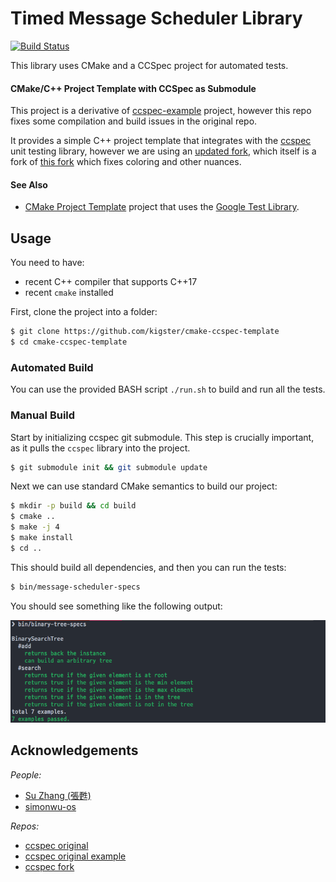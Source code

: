 # Timed Message Scheduler Library

[![Build Status](https://travis-ci.org/kigster/timed-messages.svg?branch=master)](https://travis-ci.org/kigster/timed-messages)

This library uses CMake and a CCSpec project for automated tests.

#### CMake/C++ Project Template with CCSpec as Submodule

This project is a derivative of [ccspec-example](https://github.com/zhangsu/ccspec-example/) project, however this repo fixes some compilation and build issues in the original repo.

It provides a simple C++ project template that integrates with the [ccspec](https://github.com/zhangsu/ccspec) unit testing library, however we are using an [updated fork](https://github.com/kigster/ccspec), which itself is a fork of [this fork](https://github.com/simonwu-os/ccspec) which fixes coloring and other nuances.

#### See Also

 * [CMake Project Template](https://github.com/kigster/cmake-project-template) project that uses the [Google Test Library](https://github.com/google/googletest).

## Usage

You need to have:

 * recent C++ compiler that supports C++17
 * recent `cmake` installed

 First, clone the project into a folder:

```bash
$ git clone https://github.com/kigster/cmake-ccspec-template
$ cd cmake-ccspec-template
```

### Automated Build

You can use the provided BASH script `./run.sh` to build and run all the tests.

### Manual Build

Start by initializing ccspec git submodule. This step is crucially important, as it pulls the `ccspec` library into the project.

```bash
$ git submodule init && git submodule update
```

Next we can use standard CMake semantics to build our project:

```bash
$ mkdir -p build && cd build
$ cmake ..
$ make -j 4 
$ make install
$ cd ..
```

This should build all dependencies, and then you can run the tests:

```bash
$ bin/message-scheduler-specs
```

You should see something like the following output:

![ccspec](doc/ccspec.png)

## Acknowledgements

*People:*

 * [Su Zhang (張甦)](https://github.com/zhangsu)
 * [simonwu-os](https://github.com/simonwu-os)

*Repos:*

 * [ccspec original](https://github.com/zhangsu/ccspec)
 * [ccspec original example](https://github.com/zhangsu/ccspec-example/)
 * [ccspec fork](https://github.com/simonwu-os/ccspec)
